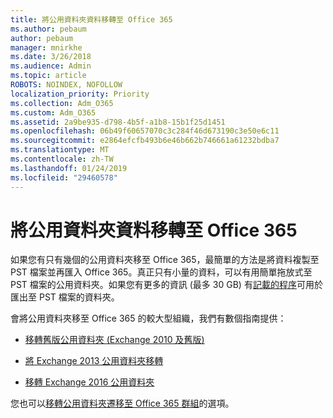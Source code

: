 ```yaml
---
title: 將公用資料夾資料移轉至 Office 365
ms.author: pebaum
author: pebaum
manager: mnirkhe
ms.date: 3/26/2018
ms.audience: Admin
ms.topic: article
ROBOTS: NOINDEX, NOFOLLOW
localization_priority: Priority
ms.collection: Adm_O365
ms.custom: Adm_O365
ms.assetid: 2a9be935-d798-4b5f-a1b8-15b1f25d1451
ms.openlocfilehash: 06b49f60657070c3c284f46d673190c3e50e6c11
ms.sourcegitcommit: e2864efcfb493b6e46b662b746661a61232bdba7
ms.translationtype: MT
ms.contentlocale: zh-TW
ms.lasthandoff: 01/24/2019
ms.locfileid: "29460578"
---
```

# <a name="migrate-public-folder-data-to-office-365"></a>將公用資料夾資料移轉至 Office 365

如果您有只有幾個的公用資料夾移至 Office 365，最簡單的方法是將資料複製至 PST 檔案並再匯入 Office 365。真正只有小量的資料，可以有用簡單拖放式至 PST 檔案的公用資料夾。如果您有更多的資訊 (最多 30 GB) 有[記載的程序](https://technet.microsoft.com/en-us/library/dn874017%28v=exchg.150%29.aspx#PSTMigrate)可用於匯出至 PST 檔案的資料夾。 
  
會將公用資料夾移至 Office 365 的較大型組織，我們有數個指南提供：
  
- [移轉舊版公用資料夾 (Exchange 2010 及舊版)](https://technet.microsoft.com/en-us/library/dn874017%28v=exchg.150%29.aspx)
    
- [將 Exchange 2013 公用資料夾移轉](https://technet.microsoft.com/en-us/library/mt798260%28v=exchg.150%29.aspx)
    
- [移轉 Exchange 2016 公用資料夾](https://technet.microsoft.com/en-us/library/mt798260%28v=exchg.160%29.aspx)
    
您也可以[移轉公用資料夾遷移至 Office 365 群組](https://technet.microsoft.com/library/mt843872%28v=exchg.150%29.aspx)的選項。
  


